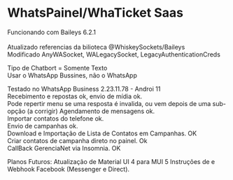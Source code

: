 # WhatsPainel/WhaTicket Saas</br>
Funcionando com Baileys 6.2.1 </br>
</br> Atualizado referencias da bilioteca @WhiskeySockets/Baileys</br>
Modificado AnyWASocket, WALegacySocket, LegacyAuthenticationCreds</br>

Tipo de Chatbort = Somente Texto <br>
Usar o WhatsApp Bussines, não o WhatsApp <br>

Testado no WhatsApp Business 2.23.11.78 - Androi 11</br>
Recebimento e repostas ok, envio de mídia ok.</br> Pode repertir menu se uma resposta é invalida, ou vem depois de uma sub-opção (a corrigir)
Agendamento de mensagens ok.</br>
Importar contatos do telefone ok. </br>
Envio de campanhas ok. </br>
Download e Importação de Lista de Contatos em Campanhas. OK </br>
Criar contatos de campanha direto no painel. Ok </br>
CallBack GerenciaNet via Insomnia. OK

Planos Futuros:
Atualização de Material UI 4 para MUI 5
Instruções de  e Webhook Facebook (Messenger e Direct).
